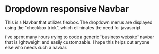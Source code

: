 # Dropdown responsive Navbar
This is a Navbar that utilizes flexbox. The dropdown menus are displayed 
using the "checkbox trick", which eliminates the need for javascript.

<p>
  I've spent many hours trying to code a generic "business website" navbar that is lightweight and easily customizable. I hope
  this helps out anyone else who needs such a navbar.
</p>
